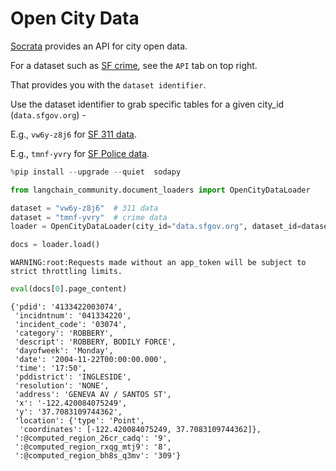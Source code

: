# Open City Data

[Socrata](https://dev.socrata.com/foundry/data.sfgov.org/vw6y-z8j6) provides an API for city open data. 

For a dataset such as [SF crime](https://data.sfgov.org/Public-Safety/Police-Department-Incident-Reports-Historical-2003/tmnf-yvry), see the `API` tab on top right. 

That provides you with the `dataset identifier`.

Use the dataset identifier to grab specific tables for a given city_id (`data.sfgov.org`) - 

E.g., `vw6y-z8j6` for [SF 311 data](https://dev.socrata.com/foundry/data.sfgov.org/vw6y-z8j6).

E.g., `tmnf-yvry` for [SF Police data](https://dev.socrata.com/foundry/data.sfgov.org/tmnf-yvry).


```python
%pip install --upgrade --quiet  sodapy
```


```python
from langchain_community.document_loaders import OpenCityDataLoader
```


```python
dataset = "vw6y-z8j6"  # 311 data
dataset = "tmnf-yvry"  # crime data
loader = OpenCityDataLoader(city_id="data.sfgov.org", dataset_id=dataset, limit=2000)
```


```python
docs = loader.load()
```
```output
WARNING:root:Requests made without an app_token will be subject to strict throttling limits.
```

```python
eval(docs[0].page_content)
```



```output
{'pdid': '4133422003074',
 'incidntnum': '041334220',
 'incident_code': '03074',
 'category': 'ROBBERY',
 'descript': 'ROBBERY, BODILY FORCE',
 'dayofweek': 'Monday',
 'date': '2004-11-22T00:00:00.000',
 'time': '17:50',
 'pddistrict': 'INGLESIDE',
 'resolution': 'NONE',
 'address': 'GENEVA AV / SANTOS ST',
 'x': '-122.420084075249',
 'y': '37.7083109744362',
 'location': {'type': 'Point',
  'coordinates': [-122.420084075249, 37.7083109744362]},
 ':@computed_region_26cr_cadq': '9',
 ':@computed_region_rxqg_mtj9': '8',
 ':@computed_region_bh8s_q3mv': '309'}
```
